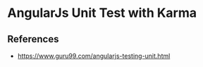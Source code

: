 # AngularJs Unit Test with Karma

## References
- https://www.guru99.com/angularjs-testing-unit.html
